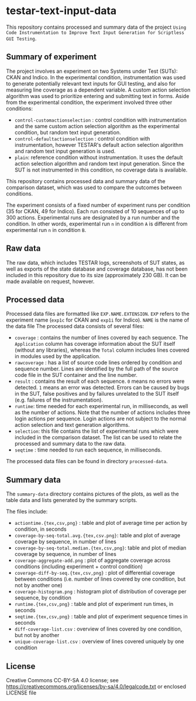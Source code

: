 # testar-text-input-data

This repository contains processed and summary data of the project
`Using Code Instrumentation to Improve Text Input Generation for
Scriptless GUI Testing`.

## Summary of experiment

The project involves an experiment on two Systems under Test (SUTs): CKAN
and Indico. In the experimental condition, instrumentation was used to
generate potentially relevant text inputs for GUI testing, and also for
measuring line coverage as a dependent variable. A custom action selection
algorithm was used to prioritize entering and submitting text in forms.
Aside from the experimental condition, the experiment involved
three other conditions:
- `control-customactionselection` : control condition with instrumentation and
  the same custom action selection algorithm as the experimental condition,
  but random text input generation.
- `control-defaultactionselection` : control condition with instrumentation, however
  TESTAR's default action selection algorithm and random text input generation is used.
- `plain`: reference condition without instrumentation. It uses the default
  action selection algorithm and random text input generation. Since the SUT is
  not instrumented in this condition, no coverage data is available.

This repository contains processed data and summary data of the comparison dataset,
which was used to compare the outcomes between conditions.

The experiment consists of a fixed number of experiment runs per condition (35 for CKAN,
49 for Indico). Each run consisted of 10 sequences of up to 300 actions. Experimental runs are
designated by a run number and the condition. In other words, experimental run `n` in condition `A`
is different from experimental run `n` in condition `B`.

## Raw data

The raw data, which includes TESTAR logs, screenshots of SUT states, as well as exports
of the state database and coverage database, has not been included in this
repository due to its size (approximately 230 GB). It can be made available on
request, however.

## Processed data

Processed data files are formatted like `EXP.NAME.EXTENSION`. `EXP` refers to the experiment name
(`exp1c` for CKAN and `exp1i` for Indico). `NAME` is the name of the data file
The processed data consists of several files:
- `coverage` : contains the number of lines covered by each sequence. The `Application` column
   has coverage information about the SUT itself (without any libraries), whereas the `Total` column
   includes lines covered in modules used by the application.
- `rawcoverage` : has a list of source code lines ordered by condition and sequence number. Lines
   are identified by the full path of the source code file in the SUT container and the line number.
- `result` : contains the result of each sequence. `0` means no errors were detected. `1` means an
   error was detected. Errors can be caused by bugs in the SUT, false positives and by failures unrelated
   to the SUT itself (e.g. failures of the instrumentation).
- `runtime`: time needed for each experimental run, in milliseconds, as well as the number
   of actions. Note that the number of actions includes three login actions per sequence. Login actions are not
   subject to the normal action selection and text generation algorithms.
- `selection`: this file contains the list of experimental runs which were included in the comparison dataset.
   The list can be used to relate the processed and summary data to the raw data.
- `seqtime` : time needed to run each sequence, in milliseconds.

The processed data files can be found in directory `processed-data`.

## Summary data

The `summary-data` directory contains pictures of the plots, as well as the table data and lists generated by
the summary scripts.

The files include:
- `actiontime.{tex,csv,png}` : table and plot of average time per action by condition, in seconds
- `coverage-by-seq-total.avg.{tex,csv.png}`: table and plot of average coverage by sequence, in number of lines
- `coverage-by-seq-total.median.{tex,csv,png}`: table and plot of median coverage by sequence, in number of lines
- `coverage-aggregate-add.png` : plot of aggregate coverage across conditions (including experiment + control condition)
- `coverage-diff-by-seq.{tex,csv,png}` : plot of differential coverage between conditions (i.e. number of lines covered by one condition,
   but not by another one)
- `coverage-histogram.png` : histogram plot of distribution of coverage per sequence, by condition
- `runtime.{tex,csv,png}` : table and plot of experiment run times, in seconds
- `seqtime.{tex,csv,png}` : table and plot of experiment sequence times in seconds
- `diff-coverage-list.csv` : overview of lines covered by one condition, but not by another
- `unique-coverage-list.csv` : overview of lines covered uniquely by one condition

## License

Creative Commons CC-BY-SA 4.0 license; see
https://creativecommons.org/licenses/by-sa/4.0/legalcode.txt or enclosed
LICENSE file
